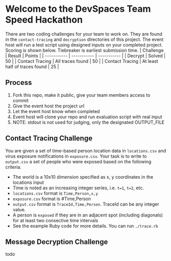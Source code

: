 # Welcome to the DevSpaces Team Speed Hackathon
There are two coding challenges for your team to work on.
They are found in the `contact-tracing` and `decryption` directories of this project.
The event host will run a test script using designed inputs on your completed project.
Scoring is shown below. Tiebreaker is earliest submission time.
| Challenge | Result | Points |
| ----------- | ----------- | ----------- |
| Decrypt | Solved | 50 |
| Contact Tracing | All traces found |  50 |
| Contact Tracing | At least half of traces found |  25 |

## Process
1. Fork this repo, make it public, give your team members access to commit
2. Give the event host the project url
3. Let the event host know when completed
4. Event host will clone your repo and run evaluation script with real input
5. NOTE: stdout is not used for judging, only the designated OUTPUT_FILE

## Contact Tracing Challenge
You are given a set of time-based person location data in `locations.csv` and 
virus exposure notifications in `exposure.csv`. Your task is to write to `output.csv`
a set of people who were exposed based on the following criteria.
- The world is a 10x10 dimension specified as x, y coordinates in the locations input
- Time is noted as an increasing integer series, i.e. `t=1`, `t=2`, etc.
- `locations.csv` format is `Time,Person,x,y`
- `exposure.csv` format is #Time,Person
- `output.csv` format is `TraceId,Time,Person`. TraceId can be any integer value.
- A person is `exposed` if they are in an adjacent spot (including diagonals) for at least two consective time intervals
- See the example Ruby code for more details. You can run `./trace.rb`




## Message Decryption Challenge
todo
